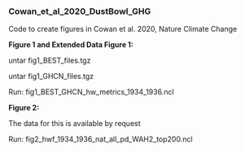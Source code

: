 ### Cowan_et_al_2020_DustBowl_GHG
Code to create figures in Cowan et al. 2020, Nature Climate Change


**Figure 1 and Extended Data Figure 1:**

untar fig1_BEST_files.tgz

untar fig1_GHCN_files.tgz

Run: fig1_BEST_GHCN_hw_metrics_1934_1936.ncl


**Figure 2:**

The data for this is available by request

Run: fig2_hwf_1934_1936_nat_all_pd_WAH2_top200.ncl

